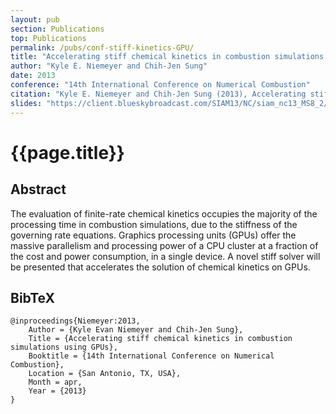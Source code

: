 ```yaml
---
layout: pub
section: Publications
top: Publications
permalink: /pubs/conf-stiff-kinetics-GPU/
title: "Accelerating stiff chemical kinetics in combustion simulations using GPUs"
author: "Kyle E. Niemeyer and Chih-Jen Sung"
date: 2013
conference: "14th International Conference on Numerical Combustion"
citation: "Kyle E. Niemeyer and Chih-Jen Sung (2013), Accelerating stiff chemical kinetics in combustion simulations using GPUs, 14th International Conference on Numerical Combustion, San Antonio, TX, USA. 8--10 April 2013."
slides: "https://client.blueskybroadcast.com/SIAM13/NC/siam_nc13_MS8_2/"
---
```


{{page.title}}
==============

## Abstract

The evaluation of finite-rate chemical kinetics occupies the majority of the processing time in combustion simulations, due to the stiffness of the governing rate equations. Graphics processing units (GPUs) offer the massive parallelism and processing power of a CPU cluster at a fraction of the cost and power consumption, in a single device. A novel stiff solver will be presented that accelerates the solution of chemical kinetics on GPUs.

## BibTeX

    @inproceedings{Niemeyer:2013,
        Author = {Kyle Evan Niemeyer and Chih-Jen Sung},
        Title = {Accelerating stiff chemical kinetics in combustion simulations using GPUs},
        Booktitle = {14th International Conference on Numerical Combustion},
        Location = {San Antonio, TX, USA},
        Month = apr,
        Year = {2013}
    }
